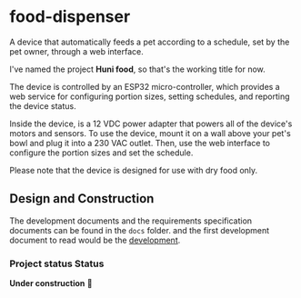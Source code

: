 # food-dispenser

A device that automatically feeds a pet according to a 
schedule, set by the pet owner, through a web interface.

I've named the project **Huni food**, so that's the working title for now.

The device is controlled by an ESP32 micro-controller, which provides a web service 
for configuring portion sizes, setting schedules, and reporting the device status.

Inside the device, is a 12 VDC power adapter that powers all of the device's 
motors and sensors. To use the device, mount it on a wall above your pet's bowl and 
plug it into a 230 VAC outlet. Then, use the web interface to configure the portion 
sizes and set the schedule.

Please note that the device is designed for use with dry food only.

## Design and Construction
The development documents and the requirements specification documents can be
found in the `docs` folder. and the first development document to read would be the [development].


### Project status Status

**Under construction** 
:construction:

[development]:docs/development.adoc
